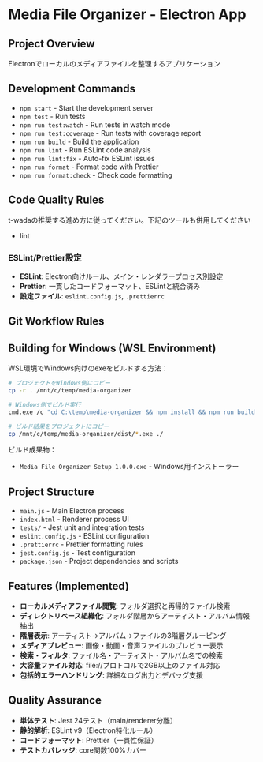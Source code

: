 # Media File Organizer - Electron App

## Project Overview

Electronでローカルのメディアファイルを整理するアプリケーション

## Development Commands

- `npm start` - Start the development server
- `npm test` - Run tests
- `npm run test:watch` - Run tests in watch mode
- `npm run test:coverage` - Run tests with coverage report
- `npm run build` - Build the application
- `npm run lint` - Run ESLint code analysis
- `npm run lint:fix` - Auto-fix ESLint issues
- `npm run format` - Format code with Prettier
- `npm run format:check` - Check code formatting

## Code Quality Rules

t-wadaの推奨する進め方に従ってください。下記のツールも併用してください

- lint


### ESLint/Prettier設定

- **ESLint**: Electron向けルール、メイン・レンダラープロセス別設定
- **Prettier**: 一貫したコードフォーマット、ESLintと統合済み
- **設定ファイル**: `eslint.config.js`, `.prettierrc`

## Git Workflow Rules

## Building for Windows (WSL Environment)

WSL環境でWindows向けのexeをビルドする方法：

```bash
# プロジェクトをWindows側にコピー
cp -r . /mnt/c/temp/media-organizer

# Windows側でビルド実行
cmd.exe /c "cd C:\temp\media-organizer && npm install && npm run build:win"

# ビルド結果をプロジェクトにコピー
cp /mnt/c/temp/media-organizer/dist/*.exe ./
```

ビルド成果物：

- `Media File Organizer Setup 1.0.0.exe` - Windows用インストーラー

## Project Structure

- `main.js` - Main Electron process
- `index.html` - Renderer process UI
- `tests/` - Jest unit and integration tests
- `eslint.config.js` - ESLint configuration
- `.prettierrc` - Prettier formatting rules
- `jest.config.js` - Test configuration
- `package.json` - Project dependencies and scripts

## Features (Implemented)

- **ローカルメディアファイル閲覧**: フォルダ選択と再帰的ファイル検索
- **ディレクトリベース組織化**: フォルダ階層からアーティスト・アルバム情報抽出
- **階層表示**: アーティスト→アルバム→ファイルの3階層グルーピング
- **メディアプレビュー**: 画像・動画・音声ファイルのプレビュー表示
- **検索・フィルタ**: ファイル名・アーティスト・アルバム名での検索
- **大容量ファイル対応**: file://プロトコルで2GB以上のファイル対応
- **包括的エラーハンドリング**: 詳細なログ出力とデバッグ支援

## Quality Assurance

- **単体テスト**: Jest 24テスト（main/renderer分離）
- **静的解析**: ESLint v9（Electron特化ルール）
- **コードフォーマット**: Prettier（一貫性保証）
- **テストカバレッジ**: core関数100%カバー
